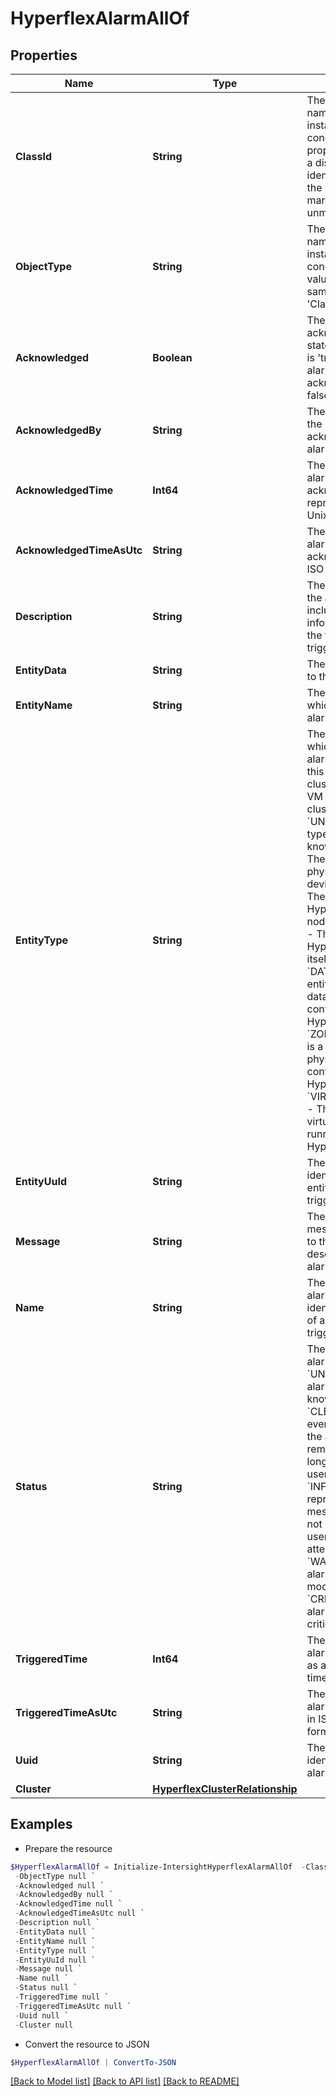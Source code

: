 # HyperflexAlarmAllOf
## Properties

Name | Type | Description | Notes
------------ | ------------- | ------------- | -------------
**ClassId** | **String** | The fully-qualified name of the instantiated, concrete type. This property is used as a discriminator to identify the type of the payload when marshaling and unmarshaling data. | [default to "hyperflex.Alarm"]
**ObjectType** | **String** | The fully-qualified name of the instantiated, concrete type. The value should be the same as the &#39;ClassId&#39; property. | [default to "hyperflex.Alarm"]
**Acknowledged** | **Boolean** | The acknowledgement state of the alarm. It is &#39;true&#39; when the alarm is acknowledged and false otherwise. | [optional] [readonly] 
**AcknowledgedBy** | **String** | The username of the user who acknowledged the alarm. | [optional] [readonly] 
**AcknowledgedTime** | **Int64** | The time when the alarm was acknowledged, represented as a Unix timestamp. | [optional] [readonly] 
**AcknowledgedTimeAsUtc** | **String** | The time when the alarm was acknowledged in ISO 6801 format. | [optional] [readonly] 
**Description** | **String** | The description of the alarm which includes information about the fault that triggered the alarm. | [optional] [readonly] 
**EntityData** | **String** | The data pertaining to this entity. | [optional] [readonly] 
**EntityName** | **String** | The name of entity which triggered the alarm. | [optional] [readonly] 
**EntityType** | **String** | The type of entity which triggered the alarm. For example, this can be the cluster, a node, or VM running on the cluster. * &#x60;UNKNOWN&#x60; - The type of entity is not known. * &#x60;DISK&#x60; - The entity is a physical storage device. * &#x60;NODE&#x60; - The entity is a HyperFlex cluster node. * &#x60;CLUSTER&#x60; - The entity is the HyperFlex cluster itself. * &#x60;DATASTORE&#x60; - The entity is a logical datastore configured on the HyperFlex cluster. * &#x60;ZONE&#x60; - The entity is a logical or physical zone configured on the HyperFlex cluster. * &#x60;VIRTUALMACHINE&#x60; - The entity is a virtual machine running on the HyperFlex cluster. | [optional] [readonly] [default to "UNKNOWN"]
**EntityUuId** | **String** | The unique identifier of the entity which triggered the alarm. | [optional] [readonly] 
**Message** | **String** | The localized message displayed to the user which describes the alarm. | [optional] [readonly] 
**Name** | **String** | The name of the alarm. This name identifies the type of alarm that was triggered. | [optional] [readonly] 
**Status** | **String** | The severity of the alarm. * &#x60;UNKNOWN&#x60; - The alarm status is not known. * &#x60;CLEARED&#x60; - The event that triggered the alarm has been remedied and no longer requires the user&#39;s attention. * &#x60;INFO&#x60; - The alarm represents a message that does not require the user&#39;s immediate attention. * &#x60;WARNING&#x60; - The alarm represents a moderate fault. * &#x60;CRITICAL&#x60; - The alarm represents a critical fault. | [optional] [readonly] [default to "UNKNOWN"]
**TriggeredTime** | **Int64** | The time when alarm was triggered as a Unix timestamp. | [optional] [readonly] 
**TriggeredTimeAsUtc** | **String** | The time when alarm was triggered in ISO 6801 UTC format. | [optional] [readonly] 
**Uuid** | **String** | The unique identifier for this alarm instance. | [optional] [readonly] 
**Cluster** | [**HyperflexClusterRelationship**](HyperflexClusterRelationship.md) |  | [optional] 

## Examples

- Prepare the resource
```powershell
$HyperflexAlarmAllOf = Initialize-IntersightHyperflexAlarmAllOf  -ClassId null `
 -ObjectType null `
 -Acknowledged null `
 -AcknowledgedBy null `
 -AcknowledgedTime null `
 -AcknowledgedTimeAsUtc null `
 -Description null `
 -EntityData null `
 -EntityName null `
 -EntityType null `
 -EntityUuId null `
 -Message null `
 -Name null `
 -Status null `
 -TriggeredTime null `
 -TriggeredTimeAsUtc null `
 -Uuid null `
 -Cluster null
```

- Convert the resource to JSON
```powershell
$HyperflexAlarmAllOf | ConvertTo-JSON
```

[[Back to Model list]](../README.md#documentation-for-models) [[Back to API list]](../README.md#documentation-for-api-endpoints) [[Back to README]](../README.md)

